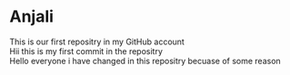 # Anjali
This is our first repositry in my GitHub account<br>
Hii this is my first commit in  the    repositry <br>
Hello everyone i have changed in this repositry becuase of some  reason
